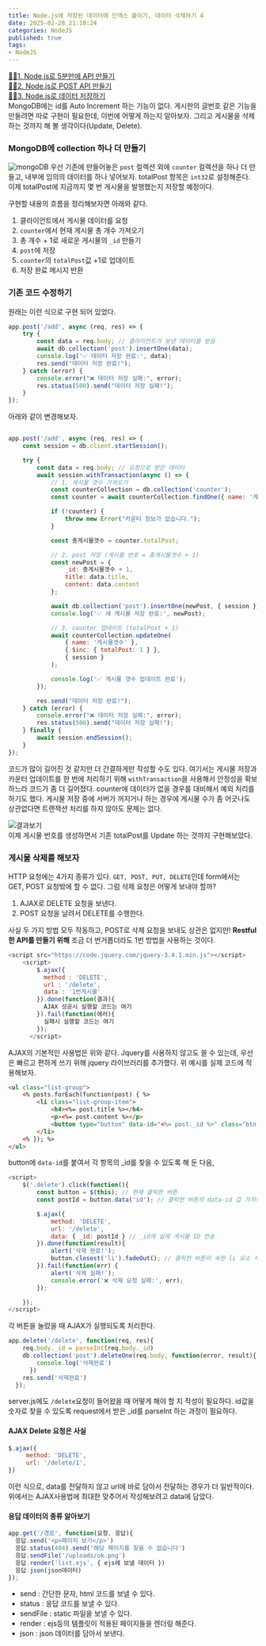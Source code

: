 ```yaml
---
title: Node.js에 저장된 데이터에 인덱스 붙이기, 데이터 삭제하기 4            
date: 2025-02-28 21:10:24
categories: NodeJS         
published: true 
tags:
- NodeJS         
---  
```


  
[🙋‍♂️1. Node.js로 5분만에 API 만들기](https://rustywhite404.github.io/nodejs/2025/02/25/Hi_Node/#)  
[🙋‍♂️2. Node.js로 POST API 만들기](https://rustywhite404.github.io/nodejs/2025/02/26/Hi_Node2_Post/#)  
[🙋‍♂️3. Node.js로 데이터 저장하기](https://rustywhite404.github.io/nodejs/2025/02/27/Hi_Node3_DataSave/#)  
MongoDB에는 id를 Auto Increment 하는 기능이 없다. 게시판의 글번호 같은 기능을 만들려면 따로 구현이 필요한데, 이번에 어떻게 하는지 알아보자. 그리고 게시물을 삭제하는 것까지 해 볼 생각이다(Update, Delete). 

### MongoDB에 collection 하나 더 만들기          
![mongoDB](https://i.imgur.com/GdCfFQS.png) 
우선 기존에 만들어놓은 `post` 컬렉션 외에 `counter` 컬렉션을 하나 더 만들고, 내부에 임의의 데이터를 하나 넣어보자. totalPost 항목은 `int32`로 설정해준다. 이제 totalPost에 지금까지 몇 번 게시물을 발행했는지 저장할 예정이다.  

구현할 내용의 흐름을 정리해보자면 아래와 같다.   
1. 클라이언트에서 게시물 데이터를 요청 
2. `counter`에서 현재 게시물 총 개수 가져오기 
3. 총 개수 + 1로 새로운 게시물의 `_id` 만들기 
4. `post`에 저장 
5. `counter`의 `totalPost`값 +1로 업데이트 
6. 저장 완료 메시지 반환 

### 기존 코드 수정하기  
원래는 이런 식으로 구현 되어 있었다. 
```js 
app.post('/add', async (req, res) => {
    try {
        const data = req.body; // 클라이언트가 보낸 데이터를 받음
        await db.collection('post').insertOne(data);
        console.log('✅ 데이터 저장 완료:', data);
        res.send("데이터 저장 완료!");
    } catch (error) {
        console.error("❌ 데이터 저장 실패:", error);
        res.status(500).send("데이터 저장 실패!");
    }
}); 
``` 
아래와 같이 변경해보자. 
```js 

app.post('/add', async (req, res) => {
    const session = db.client.startSession();

    try {
        const data = req.body; // 요청으로 받은 데이터
        await session.withTransaction(async () => {
            // 1. 게시물 갯수 가져오기
            const counterCollection = db.collection('counter');
            const counter = await counterCollection.findOne({ name: '게시물갯수' }, { session });

            if (!counter) {
                throw new Error("카운터 정보가 없습니다.");
            }

            const 총게시물갯수 = counter.totalPost;

            // 2. post 저장 (게시물 번호 = 총게시물갯수 + 1)
            const newPost = {
                _id: 총게시물갯수 + 1,
                title: data.title,
                content: data.content
            };

            await db.collection('post').insertOne(newPost, { session });
            console.log('✅ 새 게시물 저장 완료:', newPost);

            // 3. counter 업데이트 (totalPost + 1)
            await counterCollection.updateOne(
                { name: '게시물갯수' },
                { $inc: { totalPost: 1 } },
                { session }
            );

            console.log('✅ 게시물 갯수 업데이트 완료');
        });

        res.send("데이터 저장 완료!");
    } catch (error) {
        console.error("❌ 데이터 저장 실패:", error);
        res.status(500).send("데이터 저장 실패!");
    } finally {
        await session.endSession();
    }
}); 

``` 

코드가 많이 길어진 것 같지만 더 간결하게만 작성할 수도 있다. 여기서는 게시물 저장과 카운터 업데이트를 한 번에 처리하기 위해 `withTransaction`을 사용해서 안정성을 확보하느라 코드가 좀 더 길어졌다. counter에 데이터가 없을 경우를 대비해서 예외 처리를 하기도 했다. 게시물 저장 중에 서버가 꺼지거나 하는 경우에 게시물 수가 좀 어긋나도 상관없다면 트랜잭션 처리를 하지 않아도 문제는 없다.  

![결과보기](https://i.imgur.com/uBnAkqT.png)  
이제 게시물 번호를 생성하면서 기존 totalPost를 Update 하는 것까지 구현해보았다.  

### 게시물 삭제를 해보자  
HTTP 요청에는 4가지 종류가 있다. `GET, POST, PUT, DELETE`인데 form에서는 GET, POST 요청밖에 할 수 없다. 그럼 삭제 요청은 어떻게 보내야 할까?  
1. AJAX로 DELETE 요청을 보낸다.  
2. POST 요청을 날려서 DELETE를 수행한다.  

사실 두 가지 방법 모두 작동하고, POST로 삭제 요청을 보내도 상관은 없지만! **Restful한 API를 만들기 위해** 조금 더 번거롭더라도 1번 방법을 사용하는 것이다.  

```js 
<script src="https://code.jquery.com/jquery-3.4.1.min.js"></script>
    <script>
        $.ajax({
          method : 'DELETE',
          url : '/delete',
          data : '1번게시물'
        }).done(function(결과){
          AJAX 성공시 실행할 코드는 여기
        }).fail(function(에러){
          실패시 실행할 코드는 여기
        });
      </script>

``` 
AJAX의 기본적인 사용법은 위와 같다. Jquery를 사용하지 않고도 쓸 수 있는데, 우선은 빠르고 편하게 쓰기 위해 jquery 라이브러리를 추가했다. 위 예시를 실제 코드에 적용해보자. 

```html 
<ul class="list-group">
    <% posts.forEach(function(post) { %>
        <li class="list-group-item">
            <h4><%= post.title %></h4> 
            <p><%= post.content %></p>
            <button type="button" data-id="<%= post._id %>" class="btn btn-secondary delete">Delete</button>
        </li>
    <% }); %>
</ul>
```
button에 `data-id`를 붙여서 각 항목의 _id를 찾을 수 있도록 해 둔 다음, 
```js 
<script>
    $('.delete').click(function(){ 
        const button = $(this); // 현재 클릭한 버튼
        const postId = button.data('id'); // 클릭한 버튼의 data-id 값 가져오기

        $.ajax({
            method: 'DELETE',
            url: '/delete',
            data: { _id: postId } // _id에 실제 게시물 ID 전송
        }).done(function(result){
            alert('삭제 완료!');
            button.closest('li').fadeOut(); // 클릭한 버튼이 속한 li 요소 삭제. fadeOut() 대신 remove()도 가능 
        }).fail(function(err) {
            alert('삭제 실패!');
            console.error('❌ 삭제 요청 실패:', err);
        });

    });
</script>

``` 
각 버튼을 눌렀을 때 AJAX가 실행되도록 처리한다.  
```js 
app.delete('/delete', function(req, res){
    req.body._id = parseInt(req.body._id)
    db.collection('post').deleteOne(req.body, function(error, result){
        console.log('삭제완료')
      })
    res.send('삭제완료')
  });
``` 
server.js에도 `/delete`요청이 들어왔을 때 어떻게 해야 할 지 작성이 필요하다. id값을 숫자로 찾을 수 있도록 request에서 받은 _id를 parseInt 하는 과정이 필요하다. 

#### AJAX Delete 요청은 사실  

```js 
$.ajax({
     method: 'DELETE',
     url: '/delete/1',
})
``` 
이런 식으로, data를 전달하지 않고 url에 바로 담아서 전달하는 경우가 더 일반적이다. 위에서는 AJAX사용법에 최대한 맞추어서 작성해보려고 data에 담았다. 


#### 응답 데이터의 종류 알아보기  
```js 
app.get('/경로', function(요청, 응답){
  응답.send('<p>페이지 보기</p>')
  응답.status(404).send('해당 페이지를 찾을 수 없습니다')
  응답.sendFile('/uploads/ok.png')
  응답.render('list.ejs', { ejs에 보낼 데이터 })
  응답.json(json데이터)
});
``` 

- send : 간단한 문자, html 코드를 보낼 수 있다. 
- status : 응답 코드를 보낼 수 있다. 
- sendFile : static 파일을 보낼 수 있다. 
- render : ejs등의 템플릿이 적용된 페이지들을 렌더링 해준다. 
- json : json 데이터를 담아서 보낸다. 